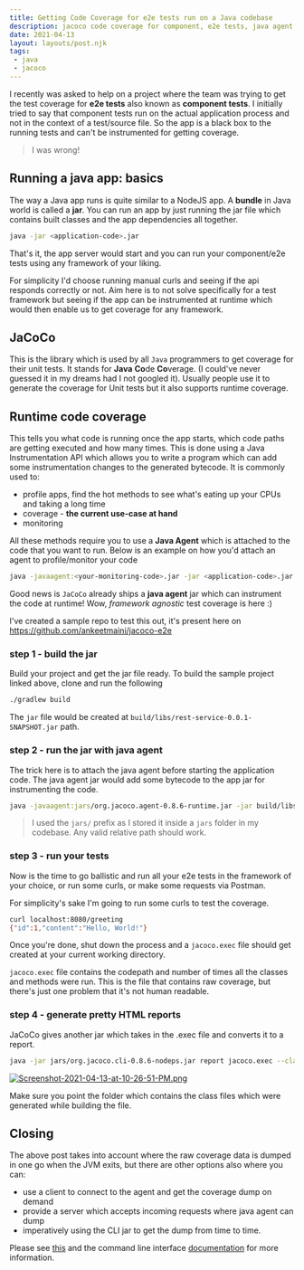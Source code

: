 ```yaml
---
title: Getting Code Coverage for e2e tests run on a Java codebase
description: jacoco code coverage for component, e2e tests, java agent
date: 2021-04-13
layout: layouts/post.njk
tags:
 - java
 - jacoco
---
```



I recently was asked to help on a project where the team was trying to get the test coverage for **e2e tests** also known as **component tests**. I initially tried to say that component tests run on the actual application process and not in the context of a test/source file. So the app is a black box to the running tests and can't be instrumented for getting coverage. 

> I was wrong!

## Running a java app: basics
The way a Java app runs is quite similar to a NodeJS app. A __bundle__ in Java world is called a __jar__. You can run an app by just running the jar file which contains built classes and the app dependencies all together.

```bash
java -jar <application-code>.jar
```

That's it, the app server would start and you can run your component/e2e tests using any framework of your liking.

For simplicity I'd choose running manual curls and seeing if the api responds correctly or not. Aim here is to not solve specifically for a test framework but seeing if the app can be instrumented at runtime which would then enable us to get coverage for any framework.

## JaCoCo

This is the library which is used by all `Java` programmers to get coverage for their unit tests. It stands for **Java** **Co**de **Co**verage. (I could've never guessed it in my dreams had I not googled it). Usually people use it to generate the coverage for Unit tests but it also supports runtime coverage.

## Runtime code coverage
This tells you what code is running once the app starts, which code paths are getting executed and how many times. This is done using a Java Instrumentation API which allows you to write a program which can add some instrumentation changes to the generated bytecode. It is commonly used to:

- profile apps, find the hot methods to see what's eating up your CPUs and taking a long time
- coverage - **the current use-case at hand**
- monitoring

All these methods require you to use a **Java Agent** which is attached to the code that you want to run. Below is an example on how you'd attach an agent to profile/monitor your code

```bash
java -javaagent:<your-monitoring-code>.jar -jar <application-code>.jar
```

Good news is `JaCoCo` already ships a **java agent** jar which can instrument the code at runtime! Wow, _framework agnostic_ test coverage is here :)

I've created a sample repo to test this out, it's present here on https://github.com/ankeetmaini/jacoco-e2e

### step 1 - build the jar

Build your project and get the jar file ready. To build the sample project linked above, clone and run the following

```bash
./gradlew build
```

The `jar` file would be created at `build/libs/rest-service-0.0.1-SNAPSHOT.jar` path.

### step 2 - run the jar with java agent

The trick here is to attach the java agent before starting the application code. The java agent jar would add some bytecode to the app jar for instrumenting the code.

```bash
java -javaagent:jars/org.jacoco.agent-0.8.6-runtime.jar -jar build/libs/rest-service-0.0.1-SNAPSHOT.jar
```

> I used the `jars/` prefix as I stored it inside a `jars` folder in my codebase. Any valid relative path should work.

### step 3 - run your tests

Now is the time to go ballistic and run all your e2e tests in the framework of your choice, or run some curls, or make some requests via Postman. 

For simplicity's sake I'm going to run some curls to test the coverage.

```bash
curl localhost:8080/greeting
{"id":1,"content":"Hello, World!"}
```

Once you're done, shut down the process and a `jacoco.exec` file should get created at your current working directory.

`jacoco.exec` file contains the codepath and number of times all the classes and methods were run. This is the file that contains raw coverage, but there's just one problem that it's not human readable.

### step 4 - generate pretty HTML reports

JaCoCo gives another jar which takes in the .exec file and converts it to a report.

```bash
java -jar jars/org.jacoco.cli-0.8.6-nodeps.jar report jacoco.exec --classfiles=build/classes --html coverage
```

[![Screenshot-2021-04-13-at-10-26-51-PM.png](https://i.postimg.cc/SKmLMH2s/Screenshot-2021-04-13-at-10-26-51-PM.png)](https://postimg.cc/QFnWL4qG)

Make sure you point the folder which contains the class files which were generated while building the file.

## Closing

The above post takes into account where the raw coverage data is dumped in one go when the JVM exits, but there are other options also where you can:
- use a client to connect to the agent and get the coverage dump on demand
- provide a server which accepts incoming requests where java agent can dump
- imperatively using the CLI jar to get the dump from time to time.

Please see [this](https://www.jacoco.org/jacoco/trunk/doc/agent.html) and the command line interface [documentation](https://www.jacoco.org/jacoco/trunk/doc/cli.html) for more information.

